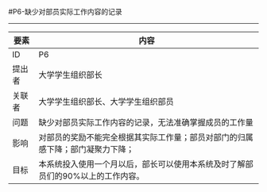 #P6-缺少对部员实际工作内容的记录

---
| 要素 | 内容 |
| --- | --- |
| ID | P6 |
| 提出者 | 大学学生组织部长 |
| 关联者 | 大学学生组织部长、大学学生组织部员 |
| 问题 | 缺少对部员实际工作内容的记录，无法准确掌握成员的工作量 |
| 影响 | 对部员的奖励不能完全根据其实际工作量；部员对部门的归属感下降；部门凝聚力下降； |
|目标|本系统投入使用一个月以后，部长可以使用本系统及时了解部员们的90%以上的工作内容。|
